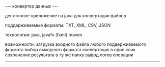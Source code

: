 --- конвертер данных ---

десктопное приложение на java для конвертации файлов

поддерживаемые форматы:
    TXT, XML, CSV, JSON

технологии:
    java, javafx (fxml)
    maven

возможности:
    загрузка входного файла любого поддерживаемого формата
    выбор выходного формата
    конвертация в один клик
    сохранение результата в ту же папку
    вывод логов операции

---
